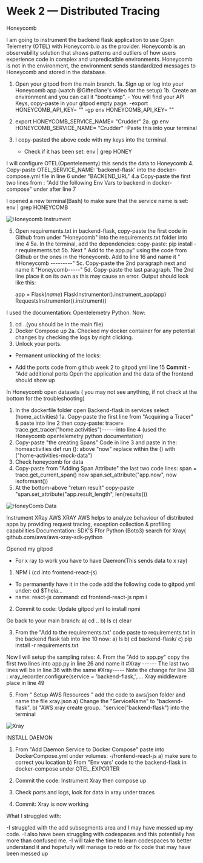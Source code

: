 # Week 2 — Distributed Tracing

Honeycomb 

I am going to instrument the backend flask application to use Open Telemetry (OTEL) with Honeycomb.io as the provider. Honeycomb is an observability solution that shows patterns and outliers of how users experience code in complex and unpredicatble environments.
Honeycomb is not in the environment, the environment sends standardized messages to Honeycomb and stored in the database.

1. Open your gitpod from the main branch.
1a. Sign up or log into your Honeycomb app (watch @Giftedlane's video for the setup)
1b. Create an environment and you can call it "bootcamp".
        - You will find your API Keys, copy-paste in your gitpod empty page. 
           -export HONEYCOMB_API_KEY= ""
           -gp env HONEYCOMB_API_KEY= ""

2.  export HONEYCOMB_SERVICE_NAME= "Crudder"
2a. gp env HONEYCOMB_SERVICE_NAME= "Crudder"
   -Paste this into your terminal
   

3. I copy-pasted the above code with my keys into the terminal.
   - Check if it has been set: env | grep HONEY

I will configure OTEL(Opentelementy) this sends the data to Honeycomb
4. Copy-paste OTEL_SERVICE_NAME: 'backend-flask' into the docker-compose.yml file in line 6 under "BACKEND_URL"
4.a Copy-paste the first two lines from : "Add the following Env Vars to backend in docker-compose" under after line 7

I opened a new terminal(Bash) to make sure that the service name is set: env | grep HONEYCOMB

![Honeycomb Instrument](https://user-images.githubusercontent.com/95619710/223202228-1da147c7-d115-4baa-b0b2-03c00f2719e7.png)



5. Open requirements.txt in backend-flask, copy-paste the first code in Github from under "Honeycomb" into the requirements.txt folder into line 4
5a. In the terminal, add the dependencies: copy-paste: pip install -r requirements.txt
5b. Next " Add to the app.py" using the code from Github or the ones in the Honeycomb. Add to line 16 and name it " #Honeycomb ---------"
5c. Copy-paste the 2nd paragraph next and name it "Honeycomb-----"
5d. Copy-paste the last paragraph. The 2nd line place it on its own as this may cause an error.
   Output should look like this: 

   app = Flask(_name_)
   FlaskInstrumentor().instrument_app(app)
   RequestsInstrumentor().instrument()

I used the documentation: Opentelemetry Python.
Now: 
1. cd ..(you should be in the main file)
2. Docker Compose up
2a. Checked my docker container for any potential changes by checking the logs by right clicking.
3. Unlock your ports.

* Permanent unlocking of the locks: 
 - Add the ports code from github week 2 to gitpod yml line 15
**Commit** - "Add additional ports
Open the application and the data of the frontend should show up

In Honeycomb open datasets ( you may not see anything, if not check at the bottom for the troubleshooting)

1. In the dockerfile folder open Backend-flask in services select (home_activities)
1a. Copy-paste the first line from "Acquiring a Tracer" & paste into line 2 then copy-paste: tracer= trace.get_tracer("home.activities")------into line 4 (used the Honeycomb opentelemetry python documentation)
2. Copy-paste "the creating Spans" Code in line 3 and paste in the: homeactivities
                                                                    def run (): above "now"
                                                                    replace within the () with ("home-activities-mock-data")
3. Check honeycomb for data
4. Copy-paste from "Adding Span Attribute" the last two code lines: 
   span = trace.get_current_span()
   now
   span.set_attribute("app.now", now isoformant())
4. At the bottom-above "return result" copy-paste "span.set_attribute("app.result_length", len(results())

![HoneyComb Data](https://user-images.githubusercontent.com/95619710/223202584-83bf86a6-0823-4b33-a7e3-bb30ad9890f1.png)

Instrument XRay AWS
XRAY AWS helps to analyze behaviour of distributed apps by providing request tracing, exception collection & profiling capabilities
Documentation: SDK'S Ffor Python (Boto3) search for Xray( github.com/aws/aws-xray-sdk-python

Opened my gitpod
* For x ray to work you have to have Daemon(This sends data to x ray)

1. NPM i (cd into frontend-react-js)
 - To permanently have it in the code add the following code to gitpod.yml under:
   cd $Theia...
 - name: react-js
 command:
   cd frontend-react-js
   npm i
2. Commit to code: Update gitpod yml to install npmi

Go back to your main branch: 
a) cd ..
b) ls
c) clear

3. From the "Add to the requirements.txt' code paste to requirements.txt in the backend flask tab into  line 10
now: 
a) ls
b) cd backend-flask/
c) pip install -r requirements.txt

Now I will setup the sampling rates: 
4. From the "Add to app.py" copy the first two lines into app.py in line 26 and name it #Xray ------
   The last two  lines will be in line 36 with the same #Xray-----
Note the change for line 38 : xray_recorder.configure(service = 'backend-flask,',....
Xray middleware place in line 49

5. From " Setup AWS Resources " add the code to aws/json folder and name the file xray.json
a) Change the "ServiceName" to "backend-flask",
b) "AWS xray create group.. "service(\"backend-flask\") into the terminal

![Xray](https://user-images.githubusercontent.com/95619710/223203351-73b58edb-142b-4df0-85f7-c528a0a30e40.png)

INSTALL DAEMON

1. From "Add Daemon Service to Docker Compose" paste into DockerCompose.yml under volumes: 
                                                                                  -/frontend-react-js
a) make sure to correct you location
b) From "Env vars' code to the backend-flask in docker-compose under OTEL_EXPORTER

2. Commit the code: Instrument Xray then compose up
3. Check ports and logs, look for data in xray under traces
4. Commit: Xray is now working

What I struggled with: 

-I struggled with the add subsegments area and I may have messed up my code. 
-I also have been struggling with codespaces and this potentially has more than confused me.
-I will take the time to learn codespaces to better understand it and hopefully will manage to redo or fix code that may have been messed up



